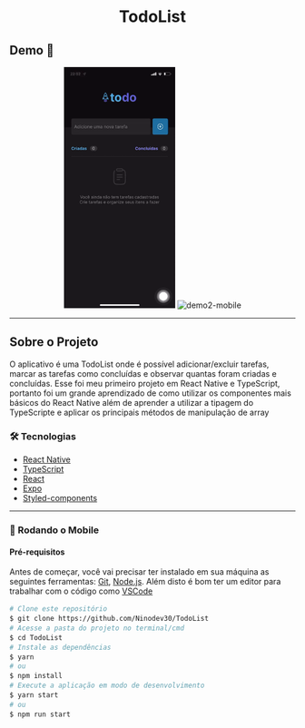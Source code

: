 <h1 style="text-align: center; font-weight: bold;">TodoList</h1>

## Demo 📸

<div align="center" >
  <img src="./github/play1.gif" alt="demo1-mobile" height="425">
  <img src="./github/play2.gif" alt="demo2-mobile" height="425">
</div>

---
## Sobre o Projeto

O aplicativo é uma TodoList onde é possível adicionar/excluir tarefas, marcar as tarefas como concluídas e observar quantas foram criadas e concluídas.
Esse foi meu primeiro projeto em React Native e TypeScript, portanto foi um grande aprendizado de como utilizar os componentes mais básicos do React Native além de aprender a utilizar a tipagem do TypeScripte e aplicar os principais métodos de manipulação de array

### 🛠 Tecnologias

- [React Native](https://reactnative.dev/)
- [TypeScript](https://www.typescriptlang.org/)
- [React](https://pt-br.reactjs.org/)
- [Expo](https://expo.io/)
- [Styled-components](https://styled-components.com/)
---

### 🎲 Rodando o Mobile

#### Pré-requisitos

Antes de começar, você vai precisar ter instalado em sua máquina as seguintes ferramentas:
[Git](https://git-scm.com), [Node.js](https://nodejs.org/en/).
Além disto é bom ter um editor para trabalhar com o código como [VSCode](https://code.visualstudio.com/)

```bash
# Clone este repositório
$ git clone https://github.com/Ninodev30/TodoList
# Acesse a pasta do projeto no terminal/cmd
$ cd TodoList
# Instale as dependências
$ yarn
# ou
$ npm install
# Execute a aplicação em modo de desenvolvimento
$ yarn start
# ou
$ npm run start
```
